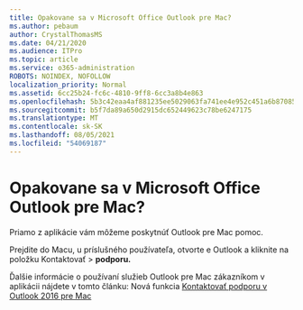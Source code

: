 ```yaml
---
title: Opakovane sa v Microsoft Office Outlook pre Mac?
ms.author: pebaum
author: CrystalThomasMS
ms.date: 04/21/2020
ms.audience: ITPro
ms.topic: article
ms.service: o365-administration
ROBOTS: NOINDEX, NOFOLLOW
localization_priority: Normal
ms.assetid: 6cc25b24-fc6c-4810-9ff8-6cc3a8b4e863
ms.openlocfilehash: 5b3c42eaa4af881235ee5029063fa741ee4e952c451a6b87085f2294d2cd3f71
ms.sourcegitcommit: b5f7da89a650d2915dc652449623c78be6247175
ms.translationtype: MT
ms.contentlocale: sk-SK
ms.lasthandoff: 08/05/2021
ms.locfileid: "54069187"
---
```

# <a name="experiencing-repeated-password-prompts-in-outlook-for-mac"></a>Opakovane sa v Microsoft Office Outlook pre Mac?

Priamo z aplikácie vám môžeme poskytnúť Outlook pre Mac pomoc.
  
Prejdite do Macu, u príslušného používateľa, otvorte e Outlook a kliknite na položku Kontaktovať  \> **podporu.**
  
Ďalšie informácie o používaní služieb Outlook pre Mac zákazníkom v aplikácii nájdete v tomto článku: Nová funkcia [Kontaktovať podporu v Outlook 2016 pre Mac](https://answers.microsoft.com/msoffice/forum/msoffice_outlook-mso_mac-mso_mac2016/new-contact-support-feature-in-outlook-2016-for/d4fc21c4-25e2-4e10-b943-1fba6542b517)
  

